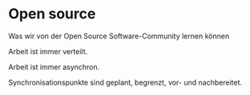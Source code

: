 # Open source <!-- .element class="hidden" -->

Was wir von der Open Source Software-Community lernen können


Arbeit ist immer verteilt.


Arbeit ist immer asynchron.


Synchronisationspunkte sind geplant, begrenzt, vor- und nachbereitet.
